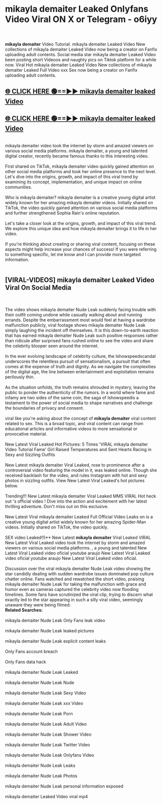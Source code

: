 <h1> mikayla demaiter Leaked Onlyfans Video Viral ON X or Telegram - o6iyy </h1>

# 
<br>
<strong>mikayla demaiter</strong> Video Tutorial. mikayla demaiter Leaked Video New collections of  mikayla demaiter Leaked Video now being a creator on Fanfix uploading adult contents. Social media star mikayla demaiter Leaked Video been posting short Videoos and naughty pics on Tiktok platform for a while now. Viral Hot mikayla demaiter Leaked Video New collections of mikayla demaiter Leaked Full Video xxx Sex now being a creator on Fanfix uploading adult contents.
<br>

## [🌐 CLICK HERE 🟢==►► mikayla demaiter leaked Video ](https://onlyclips.site?title=mikayla_demaiter&ref=git)


## [🌐 CLICK HERE 🟢==►► mikayla demaiter leaked Video ](https://onlyclips.site?title=mikayla_demaiter&ref=git)

<br>
mikayla demaiter video took the internet by storm and amazed viewers on various social media platforms. mikayla demaiter, a young and talented digital creator, recently became famous thanks to this interesting video.
<br><br>
First shared on TikTok, mikayla demaiter video quickly gained attention on other social media platforms and took her online presence to the next level. Let's dive into the origins, growth, and impact of this viral trend by examining its concept, implementation, and unique impact on online communities.
<br><br>
Who is mikayla demaiter? mikayla demaiter is a creative young digital artist widely known for her amazing mikayla demaiter videos. Initially shared on TikTok, the video quickly gained attention on various social media platforms and further strengthened Sophia Rain's online reputation.
<br><br>
Let's take a closer look at the origins, growth, and impact of this viral trend. We explore this unique idea and how mikayla demaiter brings it to life in her video.
<br><br>
If you're thinking about creating or sharing viral content, focusing on these aspects might help increase your chances of success! If you were referring to something specific, let me know and I can provide more targeted information.
<br><br>
<h2>[VIRAL-VIDEOS] mikayla demaiter Leaked Video Viral On Social Media</h2>
<br><br>
The video shows mikayla demaiter Nude Leak suddenly facing trouble with their outfit coming undone while casually walking about and running errands. Despite the embarrassment most would feel at having a wardrobe malfunction publicly, viral footage shows mikayla demaiter Nude Leak simply laughing the incident off themselves. It is this down-to-earth reaction that has earned mikayla demaiter Nude Leak such positive responses rather than ridicule after surprised fans rushed online to see the video and share the celebrity blooper seen around the internet.
<br><br>
In the ever evolving landscape of celebrity culture, the Ishowspeedscandal underscores the relentless pursuit of sensationalism, a pursuit that often comes at the expense of truth and dignity. As we navigate the complexities of the digital age, the line between entertainment and exploitation remains perilously thin.
<br><br>
As the situation unfolds, the truth remains shrouded in mystery, leaving the public to ponder the authenticity of the rumors. In a world where fame and infamy are two sides of the same coin, the saga of Ishowspeedis a testament to the power of social media to shape narratives and challenge the boundaries of privacy and consent.
<br><br>
viral like you're asking about the concept of <strong>mikayla demaiter</strong> viral content related to sex. This is a broad topic, and viral content can range from educational articles and informative videos to more sensational or provocative material.
<br><br>
New Latest Viral Leaked Hot Pictures: 5 Times 'VIRAL mikayla demaiter Video Tutorial Fame' Girl Raised Temperatures and Sent Hearts Racing in Sexy and Sizzling Outfits
<br><br>
New Latest mikayla demaiter Viral Leaked, rose to prominence after a controversial video featuring the model in it, was leaked online. Though she received backlash for the video, and rules Instagram with hot and sexy photos in sizzling outfits. View New Latest Viral Leaked's hot pictures below.
<br><br>
Trending!!! New Latest mikayla demaiter Viral Leaked MMS VIRAL Hot heck out 's official video ! Dive into the action and excitement with her latest thrilling adventure. Don't miss out on this exclusive.
<br><br>
New Latest Viral mikayla demaiter Leaked Full Official Video Leaks on  is a creative young digital artist widely known for her amazing Spider-Man videos. Initially shared on TikTok, the video quickly.
<br><br>
SEX video Leaked!!)** New Latest <strong>mikayla demaiter</strong> Viral Leaked VIRAL New Latest Viral Leaked video took the internet by storm and amazed viewers on various social media platforms. , a young and talented New Latest Viral Leaked video oficial youtube araujo New Latest Viral Leaked video oficial youtube araujo New Latest Viral Leaked video oficial.
<br><br>
Discussion over the viral mikayla demaiter Nude Leak video showing the star candidly dealing with sudden wardrobe issues dominated pop culture chatter online. Fans watched and rewatched the short video, praising mikayla demaiter Nude Leak for taking the malfunction with grace and humor even as cameras captured the celebrity video now flooding timelines. Some fans have scrutinized the viral clip, trying to discern what exactly led to the star appearing in such a silly viral video, seemingly unaware they were being filmed.
<br>
<strong>Related Searches:</strong>
<br><br>
mikayla demaiter Nude Leak Only Fans leak video
<br><br>
mikayla demaiter Nude Leak leaked pictures
<br><br>
mikayla demaiter Nude Leak explicit content leaks
<br><br>
Only Fans account breach
<br><br>
Only Fans data hack
<br><br>
mikayla demaiter Nude Leak Leaked
<br><br>
mikayla demaiter Nude Leak Nude
<br><br>
mikayla demaiter Nude Leak Sexy Video
<br><br>
mikayla demaiter Nude Leak xxx Video
<br><br>
mikayla demaiter Nude Leak Porn
<br><br>
mikayla demaiter Nude Leak Adult Video
<br><br>
mikayla demaiter Nude Leak Shower Video
<br><br>
mikayla demaiter Nude Leak Twitter Video
<br><br>
mikayla demaiter Nude Leak Onlyfans Video
<br><br>
mikayla demaiter Nude Leak Leaks
<br><br>
mikayla demaiter Nude Leak Photos
<br><br>
mikayla demaiter Nude Leak personal information exposed
<br><br>
mikayla demaiter Leaked Video viral mp4